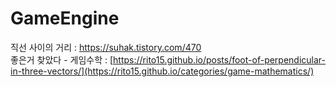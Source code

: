 # GameEngine

직선 사이의 거리 : https://suhak.tistory.com/470  
좋은거 찾았다 - 게임수학 : [https://rito15.github.io/posts/foot-of-perpendicular-in-three-vectors/](https://rito15.github.io/categories/game-mathematics/)
